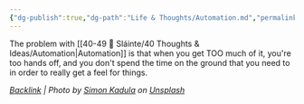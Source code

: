 ```yaml
---
{"dg-publish":true,"dg-path":"Life & Thoughts/Automation.md","permalink":"/life-and-thoughts/automation/","title":"Automation","noteIcon":"","created":"2023-07-10T11:33:01","updated":"2023-08-17T15:28:18.000-04:00"}
---
```



The problem with [[40-49 🔅 Sláinte/40 Thoughts & Ideas/Automation\|Automation]] is that when you get TOO much of it, you're too hands off, and you don't spend the time on the ground that you need to in order to really get a feel for things.

*[Backlink](https://unsplash.com/photos/8gr6bObQLOI) | Photo by [Simon Kadula](https://unsplash.com/@simonkadula?utm_source=Obsidian%20Image%20Inserter%20Plugin&utm_medium=referral) on [Unsplash](https://unsplash.com/?utm_source=Obsidian%20Image%20Inserter%20Plugin&utm_medium=referral)*
